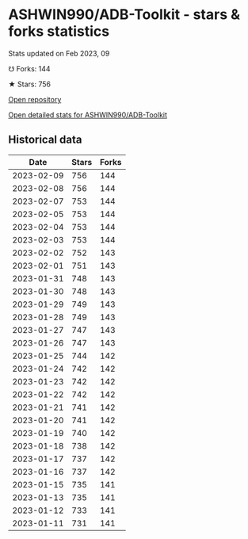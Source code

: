 # ASHWIN990/ADB-Toolkit - stars & forks statistics

Stats updated on Feb 2023, 09

☋ Forks: 144

★ Stars: 756

[Open repository](https://github.com/ASHWIN990/ADB-Toolkit)

[Open detailed stats for ASHWIN990/ADB-Toolkit](https://reviewgithub.com/rep/ASHWIN990/ADB-Toolkit)

## Historical data
| Date | Stars | Forks |
|------|-------|-------|
| 2023-02-09 | 756 | 144 | 
| 2023-02-08 | 756 | 144 | 
| 2023-02-07 | 753 | 144 | 
| 2023-02-05 | 753 | 144 | 
| 2023-02-04 | 753 | 144 | 
| 2023-02-03 | 753 | 144 | 
| 2023-02-02 | 752 | 143 | 
| 2023-02-01 | 751 | 143 | 
| 2023-01-31 | 748 | 143 | 
| 2023-01-30 | 748 | 143 | 
| 2023-01-29 | 749 | 143 | 
| 2023-01-28 | 749 | 143 | 
| 2023-01-27 | 747 | 143 | 
| 2023-01-26 | 747 | 143 | 
| 2023-01-25 | 744 | 142 | 
| 2023-01-24 | 742 | 142 | 
| 2023-01-23 | 742 | 142 | 
| 2023-01-22 | 742 | 142 | 
| 2023-01-21 | 741 | 142 | 
| 2023-01-20 | 741 | 142 | 
| 2023-01-19 | 740 | 142 | 
| 2023-01-18 | 738 | 142 | 
| 2023-01-17 | 737 | 142 | 
| 2023-01-16 | 737 | 142 | 
| 2023-01-15 | 735 | 141 | 
| 2023-01-13 | 735 | 141 | 
| 2023-01-12 | 733 | 141 | 
| 2023-01-11 | 731 | 141 | 


